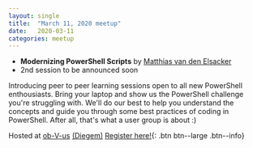 ```yaml
---
layout: single
title:  "March 11, 2020 meetup"
date:   2020-03-11
categories: meetup
---
```


- __Modernizing PowerShell Scripts__ by [Matthias van den Elsacker](https://sessionize.com/Matthias-vdE/)
- 2nd session to be announced soon

Introducing peer to peer learning sessions open to all new PowerShell enthousiasts. Bring your laptop and show us the PowerShell challenge you're struggling with. We'll do our best to help you understand the concepts and guide you through some best practices of coding in PowerShell.
After all, that's what a user group is about :)

Hosted at [ob-V-us](https://www.obvus.be/) [(Diegem)](https://goo.gl/maps/7UB1wkgLrJauHb8k6)
[Register here!](https://bepug.eventbrite.com){: .btn btn--large .btn--info}